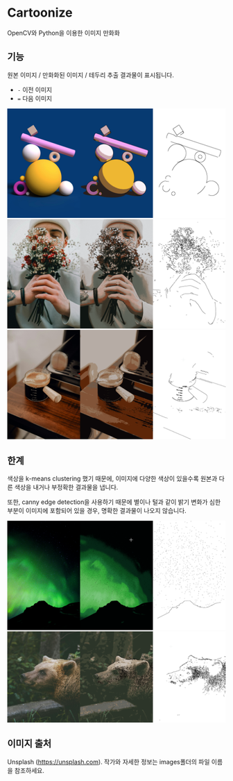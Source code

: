 # Cartoonize

OpenCV와 Python을 이용한 이미지 만화화

## 기능

원본 이미지 / 만화화된 이미지 / 테두리 추출 결과물이 표시됩니다.
- `-` 이전 이미지
- `=` 다음 이미지

![Cartoonized image of sphere and donuts, etc](docs/good.png)
![Cartoonized image of man holding flower](docs/soso_1.png)
![Cartoonized image of coffee pot on the desk](docs/soso_2.png)

## 한계

색상을 k-means clustering 했기 때문에, 이미지에 다양한 색상이 있을수록 원본과 다른 색상을 내거나 부정확한 결과물을 냅니다.

또한, canny edge detection을 사용하기 때문에 별이나 털과 같이 밝기 변화가 심한 부분이 이미지에 포함되어 있을 경우, 명확한 결과물이 나오지 않습니다.

![Cartoonized image of aurora](docs/bad_1.png)
![Cartoonized image of a bear](docs/bad_2.png)

## 이미지 출처

Unsplash (https://unsplash.com). 작가와 자세한 정보는 images폴더의 파일 이름을 참조하세요.
